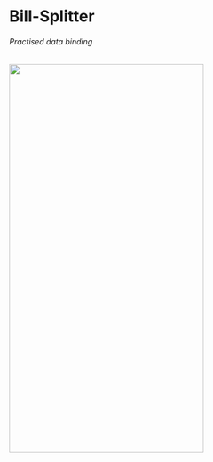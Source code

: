 # Bill-Splitter
###### Practised data binding


<img src="https://user-images.githubusercontent.com/79282676/193444221-1b552795-e72b-472a-82b1-26108c8eaaea.gif" width="350" height="700"/>
